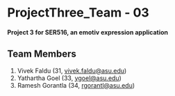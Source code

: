 # ProjectThree_Team - 03
#### Project 3 for SER516, an emotiv expression application

## Team Members
1. Vivek Faldu (31, vivek.faldu@asu.edu)
2. Yathartha Goel (33, ygoel@asu.edu)
3. Ramesh Gorantla (34, rgorantl@asu.edu)


